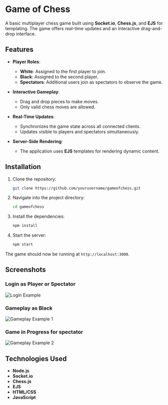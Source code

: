 # Game of Chess

A basic multiplayer chess game built using **Socket.io**, **Chess.js**, and **EJS** for templating. The game offers real-time updates and an interactive drag-and-drop interface.

## Features

- **Player Roles**:  
  - **White**: Assigned to the first player to join.  
  - **Black**: Assigned to the second player.  
  - **Spectators**: Additional users join as spectators to observe the game.  

- **Interactive Gameplay**:  
  - Drag and drop pieces to make moves.  
  - Only valid chess moves are allowed.  

- **Real-Time Updates**:  
  - Synchronizes the game state across all connected clients.  
  - Updates visible to players and spectators simultaneously.  

- **Server-Side Rendering**:  
  - The application uses **EJS** templates for rendering dynamic content.  

## Installation

1. Clone the repository:
    ```bash
    git clone https://github.com/yourusername/gameofchess.git
    ```
2. Navigate into the project directory:
    ```bash
    cd gameofchess
    ```
3. Install the dependencies:
    ```bash
    npm install
    ```
4. Start the server:
    ```bash
    npm start
    ```

The game should now be running at `http://localhost:3000`.

## Screenshots

### Login as Player or Spectator
![Login Example](https://github.com/user-attachments/assets/adcb7efa-07b7-4e83-873b-9f70fae6a40e)

### Gameplay as Black
![Gameplay Example 1](https://github.com/user-attachments/assets/7d8e41ac-4624-4b14-9f5b-074a9be0c470)

### Game in Progress for spectator
![Gameplay Example 2](https://github.com/user-attachments/assets/6b6ee99e-9269-4ea6-8316-5c285c6474f2)

## Technologies Used

- **Node.js**  
- **Socket.io**  
- **Chess.js**  
- **EJS**  
- **HTML/CSS**  
- **JavaScript**
